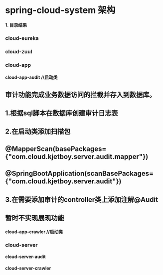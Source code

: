 # spring-cloud-system 架构
**1. 目录结果**
### cloud-eureka
### cloud-zuul
### cloud-app
####   cloud-app-audit  //启动类
## 审计功能完成业务数据访问的拦截并存入到数据库。
## 1.根据sql脚本在数据库创建审计日志表
## 2.在启动类添加扫描包 
##  @MapperScan(basePackages= {"com.cloud.kjetboy.server.audit.mapper"})
##  @SpringBootApplication(scanBasePackages={"com.cloud.kjetboy.server.audit"})
## 3.在需要添加审计的controller类上添加注解@Audit
## 暂时不实现展现功能
####   cloud-app-crawler //启动类
### cloud-server
####   cloud-server-audit
####   cloud-server-crawler
  

